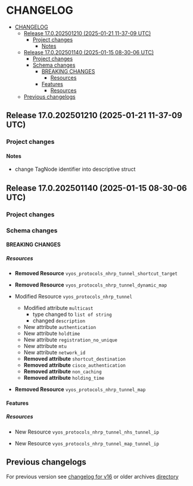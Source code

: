 
# CHANGELOG

<!--TOC-->

- [CHANGELOG](#changelog)
  - [Release 17.0.202501210 (2025-01-21 11-37-09 UTC)](#release-170202501210-2025-01-21-11-37-09-utc)
    - [Project changes](#project-changes)
      - [Notes](#notes)
  - [Release 17.0.202501140 (2025-01-15 08-30-06 UTC)](#release-170202501140-2025-01-15-08-30-06-utc)
    - [Project changes](#project-changes-1)
    - [Schema changes](#schema-changes)
      - [BREAKING CHANGES](#breaking-changes)
        - [Resources](#resources)
      - [Features](#features)
        - [Resources](#resources-1)
  - [Previous changelogs](#previous-changelogs)

<!--TOC-->


## Release 17.0.202501210 (2025-01-21 11-37-09 UTC)
### Project changes
#### Notes
* change TagNode identifier into descriptive struct


## Release 17.0.202501140 (2025-01-15 08-30-06 UTC)
### Project changes

### Schema changes
#### BREAKING CHANGES

##### Resources
* **Removed Resource** `vyos_protocols_nhrp_tunnel_shortcut_target`

* **Removed Resource** `vyos_protocols_nhrp_tunnel_dynamic_map`

* Modified Resource `vyos_protocols_nhrp_tunnel`
	* Modified attribute `multicast`
		* type changed to `list of string`
		* changed `description`
	* New attribute `authentication`
	* New attribute `holdtime`
	* New attribute `registration_no_unique`
	* New attribute `mtu`
	* New attribute `network_id`
	* **Removed attribute** `shortcut_destination`
	* **Removed attribute** `cisco_authentication`
	* **Removed attribute** `non_caching`
	* **Removed attribute** `holding_time`

* **Removed Resource** `vyos_protocols_nhrp_tunnel_map`





#### Features

##### Resources
* New Resource `vyos_protocols_nhrp_tunnel_nhs_tunnel_ip`

* New Resource `vyos_protocols_nhrp_tunnel_map_tunnel_ip`








## Previous changelogs
For previous version see [changelog for v16](data/changelogs/CHANGELOG-v16.md) or older archives [directory](data/changelogs/)
